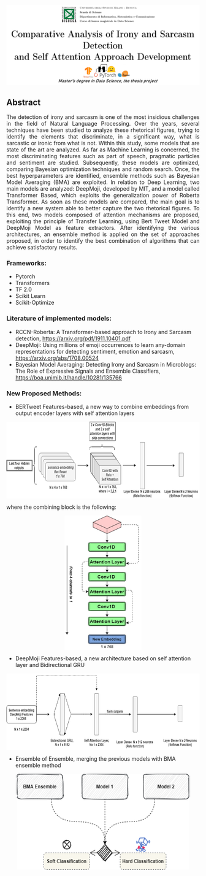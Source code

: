![Algorithm schema](./img/readmeintro.png)

## Abstract
<p align="justify">The detection of irony and sarcasm is one of the most insidious challenges in the field of Natural Language Processing. Over the years, several techniques have been studied to analyze these rhetorical figures, trying to identify the elements that discriminate, in a significant way, what is sarcastic or ironic from what is not. Within this study, some models that are state of the art are analyzed. As far as Machine Learning is concerned, the most discriminating features such as part of speech, pragmatic particles and sentiment are studied. Subsequently, these models are optimized, comparing Bayesian optimization techniques and random search. Once, the best hyperparameters are identified, ensemble methods such as Bayesian Model Averaging (BMA) are exploited. In relation to Deep Learning, two main models are analyzed: DeepMoji, developed by MIT, and a model called Transformer Based, which exploits the generalization power of Roberta Transformer. As soon as these models are compared, the main goal is to identify a new system able to better capture the two rhetorical figures. To this end, two models composed of attention mechanisms are proposed, exploiting the principle of Transfer Learning, using Bert Tweet Model and DeepMoji Model as feature extractors. After identifying the various architectures, an ensemble method is applied on the set of approaches proposed, in order to identify the best combination of algorithms that can achieve satisfactory results.</p>
  
 ### Frameworks:
 - Pytorch 
 - Transformers
 - TF 2.0 
 - Scikit Learn 
 - Scikit-Optimize 
 
### Literature of implemented models: 
- RCCN-Roberta: A Transformer-based approach to Irony and Sarcasm detection, https://arxiv.org/pdf/1911.10401.pdf
- DeepMoji: Using millions of emoji occurrences to learn any-domain representations for detecting sentiment, emotion and sarcasm, https://arxiv.org/abs/1708.00524
- Bayesian Model Averaging: Detecting Irony and Sarcasm in Microblogs: The Role of Expressive Signals and Ensemble Classifiers, https://boa.unimib.it/handle/10281/135766

### New Proposed Methods: 
- BERTweet Features-based, a new way to combine embeddings from output encoder layers with self attention layers 

<p align="center">
  <img align="center" width="800" height="200" src="./img/bertweet_newmethod.png">
</p>
where the combining block is the following: 
<p align="center">
  <img align="center" width="200" height="350" src="./img/convblock.png">
</p>

- DeepMoji Features-based, a new architecture based on self attention layer and Bidirectional GRU

<p align="center">
  <img align="center" width="800" height="200" src="./img/deepmoji_newmethod.png">
</p>

- Ensemble of Ensemble, merging the previous models with BMA ensemble method

<p align="center">
  <img align="center" width="450" height="250" src="./img/ensemblerepresentation.png">
</p>
